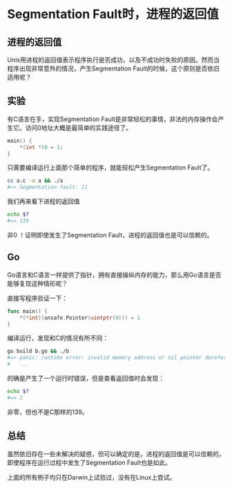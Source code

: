 # Segmentation Fault时，进程的返回值



## 进程的返回值

Unix用进程的返回值表示程序执行是否成功，以及不成功时失败的原因。然而当程序出现非常意外的情况，产生Segmentation Fault的时候，这个原则是否依旧适用呢？


## 实验

有C语言在手，实现Segmentation Fault是非常轻松的事情，非法的内存操作会产生它。访问0地址大概是最简单的实践途径了。

```c
main() {
	*(int *)0 = 1;
}
```

只需要编译运行上面那个简单的程序，就能轻松产生Segmentation Fault了。

```sh
cc a.c -o a && ./a
#=> Segmentation fault: 11
```

我们再来看下进程的返回值

```sh
echo $?
#=> 139
```

非0 ！证明即使发生了Segmentation Fault，进程的返回值也是可以信赖的。


## Go

Go语言和C语言一样提供了指针，拥有直接操纵内存的能力，那么用Go语言是否能够复现这种情形呢？

直接写程序验证一下：

```go
func main() {
	*(*int)(unsafe.Pointer(uintptr(0))) = 1
}
```

编译运行，发现和C的情况有所不同：

```sh
go build b.go && ./b
#=> panic: runtime error: invalid memory address or nil pointer dereference
#   ...
```

的确是产生了一个运行时错误，但是查看返回值时会发现：

```sh
echo $?
#=> 2
```

非零，但也不是C那样的139。


## 总结

虽然依旧存在一些未解决的疑惑，但可以确定的是，进程的返回值是可以信赖的，即使程序在运行过程中发生了Segmentation Fault也是如此。

上面的所有例子均只在Darwin上试验过，没有在Linux上尝试。

